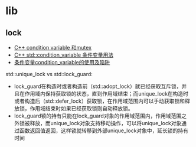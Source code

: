 # lib
## lock
- [C++ condition variable 和mutex](https://www.cnblogs.com/immortalBlog/p/11680321.html)
- [C++ std::condition_variable 条件变量用法](https://cloud.tencent.com/developer/article/2339238)
- [条件变量condition_variable的使用及陷阱](https://www.cnblogs.com/fenghualong/p/13855360.html)

std::unique_lock vs std::lock_guard:
- lock_guard在构造时或者构造前（std::adopt_lock）就已经获取互斥锁，并且在作用域内保持获取锁的状态，直到作用域结束；而unique_lock在构造时或者构造后（std::defer_lock）获取锁，在作用域范围内可以手动获取锁和释放锁，作用域结束时如果已经获取锁则自动释放锁。
- lock_guard锁的持有只能在lock_guard对象的作用域范围内，作用域范围之外锁被释放，而unique_lock对象支持移动操作，可以将unique_lock对象通过函数返回值返回，这样锁就转移到外部unique_lock对象中，延长锁的持有时间
